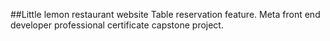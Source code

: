 ##Little lemon restaurant website Table reservation feature.
Meta front end developer professional certificate capstone project.